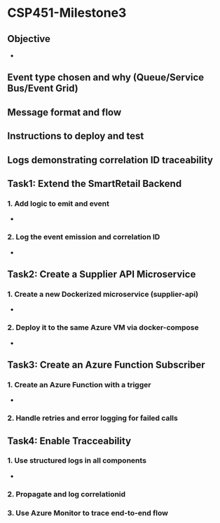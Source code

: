# CSP451-Milestone3

## Objective
- 


## Event type chosen and why (Queue/Service Bus/Event Grid)

## Message format and flow

## Instructions to deploy and test

## Logs demonstrating correlation ID traceability


## Task1: Extend the SmartRetail Backend
### 1. Add logic to emit and event
- 
  
### 2. Log the event emission and correlation ID
- 
 
   
## Task2: Create a Supplier API Microservice
### 1. Create a new Dockerized microservice (supplier-api)
- 

### 2. Deploy it to the same Azure VM via docker-compose

- 


## Task3: Create an Azure Function Subscriber
### 1. Create an Azure Function with a trigger
- 
### 2. Handle retries and error logging for failed calls

## Task4: Enable Tracceability
### 1. Use structured logs in all components
- 
### 2. Propagate and log correlationid 

### 3. Use Azure Monitor to trace end-to-end flow

